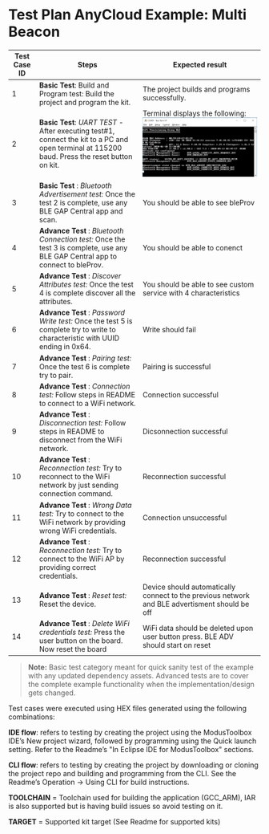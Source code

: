 # Test Plan AnyCloud Example: Multi Beacon

|Test Case ID| Steps      | Expected result|
|------------|------------|----------------|
| 1          | **Basic Test**: Build and Program test: Build the project and program the kit.| The project builds and programs successfully. |
|2	         | **Basic Test**: *UART TEST* - After executing test#1, connect the kit to a PC and open terminal at 115200 baud. Press the reset button on kit.	| Terminal displays the following:![Terminal](app_start_terminal.png)|
|3           | **Basic Test** : *Bluetooth Advertisement test:* Once the test 2 is complete, use any BLE GAP Central app and scan.| You should be able to see bleProv|
|4           | **Advance Test** : *Bluetooth Connection test:* Once the test 3 is complete, use any BLE GAP Central app to connect to bleProv.| You should be able to conenct|
|5           | **Advance Test** : *Discover Attributes test:* Once the test 4 is complete discover all the attributes.| You should be able to see custom service with 4 characteristics|
|6           | **Advance Test** : *Password Write test:* Once the test 5 is complete try to write to characteristic with UUID ending in 0x64.| Write should fail|
|7           | **Advance Test** : *Pairing test:* Once the test 6 is complete try to pair.| Pairing is successful|
|8           | **Advance Test** : *Connection test:* Follow steps in README to connect to a WiFi network.| Connection successful|
|9           | **Advance Test** : *Disconnection test:* Follow steps in README to disconnect from the WiFi network.| Dicsonnection successful|
|10          | **Advance Test** : *Reconnection test:* Try to reconnect to the WiFi network by just sending connection command.| Reconnection successful|
|11          | **Advance Test** : *Wrong Data test:* Try to connect to the WiFi network by providing wrong WiFi credentials.| Connection unsuccessful|
|12          | **Advance Test** : *Reconnection test:* Try to connect to the WiFi AP by providing correct credentials.| Reconnection successful|
|13          | **Advance Test** : *Reset test:* Reset the device.| Device should automatically connect to the previous network and BLE advertisment should be off|
|14          | **Advance Test** : *Delete WiFi credentials test:* Press the user button on the board. Now reset the board| WiFi data should be deleted upon user button press. BLE ADV should start on reset|

> **Note:** Basic test category meant for quick sanity test of the example with any updated dependency assets. Advanced tests are to cover the complete example functionality when the implementation/design gets changed.

Test cases were executed using HEX files generated using the following combinations:

**IDE flow**: refers to testing by creating the project using the ModusToolbox IDE’s New project wizard, followed by programming using the Quick launch setting. Refer to the Readme’s "In Eclipse IDE for ModusToolbox" sections.

**CLI flow**: refers to testing by creating the project by downloading or cloning the project repo and building and programming from the CLI. See the Readme’s Operation -> Using CLI for build instructions.

**TOOLCHAIN** = Toolchain used for building the application (GCC_ARM), IAR is also supported but is having build issues so avoid testing on it.

**TARGET** = Supported kit target (See Readme for supported kits)